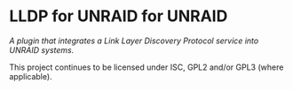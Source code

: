 LLDP for UNRAID for UNRAID
================
_A plugin that integrates a Link Layer Discovery Protocol service into UNRAID systems._

This project continues to be licensed under ISC, GPL2 and/or GPL3 (where applicable).
